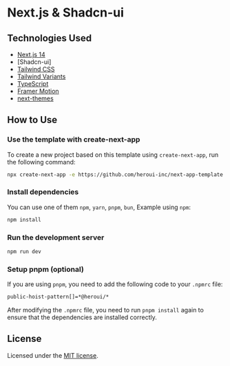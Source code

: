 # Next.js & Shadcn-ui

## Technologies Used

- [Next.js 14](https://nextjs.org/docs/getting-started)
- [Shadcn-ui]
- [Tailwind CSS](https://tailwindcss.com/)
- [Tailwind Variants](https://tailwind-variants.org)
- [TypeScript](https://www.typescriptlang.org/)
- [Framer Motion](https://www.framer.com/motion/)
- [next-themes](https://github.com/pacocoursey/next-themes)

## How to Use

### Use the template with create-next-app

To create a new project based on this template using `create-next-app`, run the following command:

```bash
npx create-next-app -e https://github.com/heroui-inc/next-app-template
```

### Install dependencies

You can use one of them `npm`, `yarn`, `pnpm`, `bun`, Example using `npm`:

```bash
npm install
```

### Run the development server

```bash
npm run dev
```

### Setup pnpm (optional)

If you are using `pnpm`, you need to add the following code to your `.npmrc` file:

```bash
public-hoist-pattern[]=*@heroui/*
```

After modifying the `.npmrc` file, you need to run `pnpm install` again to ensure that the dependencies are installed correctly.

## License

Licensed under the [MIT license](https://github.com/heroui-inc/next-app-template/blob/main/LICENSE).
